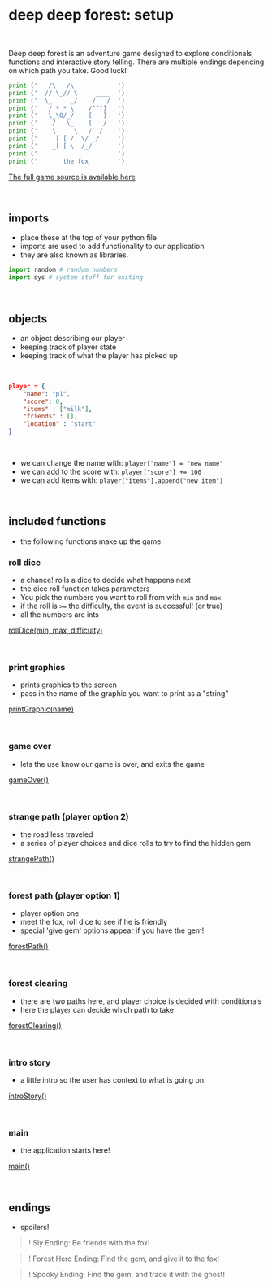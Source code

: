 # deep deep forest: setup

<br/>

Deep deep forest is an adventure game designed to explore conditionals, functions and interactive story telling. There are multiple endings depending on which path you take. Good luck!

```python
print ('   /\   /\            ')
print ('  // \_// \     ____  ')
print ('  \_     _/    /   /  ')
print ('   / * * \    /^^^]   ')
print ('   \_\O/_/    [   ]   ')
print ('    /   \_    [   /   ')
print ('    \     \_  /  /    ')
print ('     [ [ /  \/ _/     ')
print ('    _[ [ \  /_/       ')
print ('                      ')
print ('       the fox        ')
```

[The full game source is available here](https://github.com/areaofeffect/hello-world/blob/master/week3/examples/deep-deep-forest.py)
 
<br/>

## imports


- place these at the top of your python file
- imports are used to add functionality to our application
- they are also known as libraries.

```python
import random # random numbers
import sys # system stuff for exiting
```

<br/>

## objects
- an object describing our player
- keeping track of player state
- keeping track of what the player has picked up

<br/>

```json
player = { 
    "name": "p1", 
    "score": 0,
    "items" : ["milk"],
    "friends" : [],
    "location" : "start"
}
```

<br/>

- we can change the name with: ```player["name"] = "new name"```
- we can add to the score with: ```player["score"] += 100```
- we can add items with: ```player["items"].append("new item")```

<br/>

## included functions

- the following functions make up the game


### roll dice
- a chance! rolls a dice to decide what happens next
- the dice roll function takes parameters
- You pick the numbers you want to roll from with ```min``` and ```max```
- if the roll is ```>=``` the difficulty, the event is successful! (or true)
- all the numbers are ints

[rollDice(min, max, difficulty)](https://github.com/areaofeffect/hello-world/blob/master/week3/examples/deep-deep-forest.py#L19)

<br/>

### print graphics
- prints graphics to the screen
- pass in the name of the graphic you want to print as a "string"

[printGraphic(name)](https://github.com/areaofeffect/hello-world/blob/master/week3/examples/deep-deep-forest.py#L32)

<br/>

### game over
- lets the use know our game is over, and exits the game

[gameOver()](https://github.com/areaofeffect/hello-world/blob/master/week3/examples/deep-deep-forest.py#L104)

<br/>

### strange path (player option 2)
- the road less traveled
- a series of player choices and dice rolls to try to find the hidden gem

[strangePath()](https://github.com/areaofeffect/hello-world/blob/master/week3/examples/deep-deep-forest.py#L114)

<br/>

### forest path (player option 1)
- player option one
- meet the fox, roll dice to see if he is friendly
- special 'give gem' options appear if you have the gem!

[forestPath()](https://github.com/areaofeffect/hello-world/blob/master/week3/examples/deep-deep-forest.py#L174)

<br/>

### forest clearing
- there are two paths here, and player choice is decided with conditionals
- here the player can decide which path to take

[forestClearing()](https://github.com/areaofeffect/hello-world/blob/master/week3/examples/deep-deep-forest.py#L256)

<br/>

### intro story
- a little intro so the user has context to what is going on.

[introStory()](https://github.com/areaofeffect/hello-world/blob/master/week3/examples/deep-deep-forest.py#L306)

<br/>

### main
- the application starts here!

[main()](https://github.com/areaofeffect/hello-world/blob/master/week3/examples/deep-deep-forest.py#L334)

<br/>

## endings
- spoilers!

>! Sly Ending: Be friends with the fox!

>! Forest Hero Ending: Find the gem, and give it to the fox!

>! Spooky Ending: Find the gem, and trade it with the ghost!
